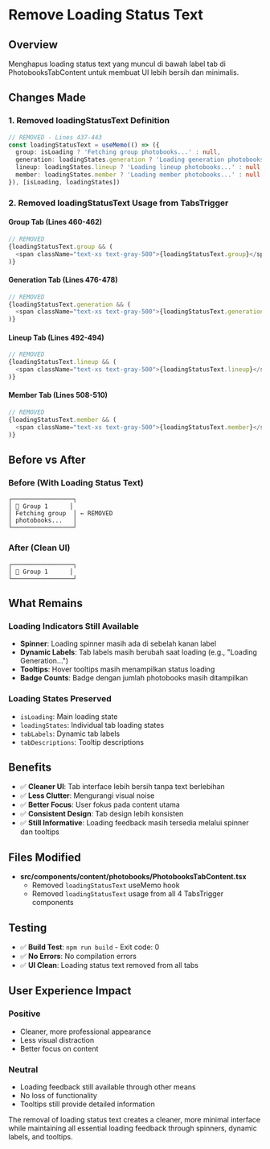 # Remove Loading Status Text

## Overview

Menghapus loading status text yang muncul di bawah label tab di PhotobooksTabContent untuk membuat UI lebih bersih dan minimalis.

## Changes Made

### **1. Removed loadingStatusText Definition**
```typescript
// REMOVED - Lines 437-443
const loadingStatusText = useMemo(() => ({
  group: isLoading ? 'Fetching group photobooks...' : null,
  generation: loadingStates.generation ? 'Loading generation photobooks...' : null,
  lineup: loadingStates.lineup ? 'Loading lineup photobooks...' : null,
  member: loadingStates.member ? 'Loading member photobooks...' : null
}), [isLoading, loadingStates])
```

### **2. Removed loadingStatusText Usage from TabsTrigger**

#### **Group Tab (Lines 460-462)**
```typescript
// REMOVED
{loadingStatusText.group && (
  <span className="text-xs text-gray-500">{loadingStatusText.group}</span>
)}
```

#### **Generation Tab (Lines 476-478)**
```typescript
// REMOVED
{loadingStatusText.generation && (
  <span className="text-xs text-gray-500">{loadingStatusText.generation}</span>
)}
```

#### **Lineup Tab (Lines 492-494)**
```typescript
// REMOVED
{loadingStatusText.lineup && (
  <span className="text-xs text-gray-500">{loadingStatusText.lineup}</span>
)}
```

#### **Member Tab (Lines 508-510)**
```typescript
// REMOVED
{loadingStatusText.member && (
  <span className="text-xs text-gray-500">{loadingStatusText.member}</span>
)}
```

## Before vs After

### **Before (With Loading Status Text)**
```
┌─────────────────┐
│ 👥 Group 1      │
│ Fetching group  │ ← REMOVED
│ photobooks...   │
└─────────────────┘
```

### **After (Clean UI)**
```
┌─────────────────┐
│ 👥 Group 1      │
└─────────────────┘
```

## What Remains

### **Loading Indicators Still Available**
- **Spinner**: Loading spinner masih ada di sebelah kanan label
- **Dynamic Labels**: Tab labels masih berubah saat loading (e.g., "Loading Generation...")
- **Tooltips**: Hover tooltips masih menampilkan status loading
- **Badge Counts**: Badge dengan jumlah photobooks masih ditampilkan

### **Loading States Preserved**
- `isLoading`: Main loading state
- `loadingStates`: Individual tab loading states
- `tabLabels`: Dynamic tab labels
- `tabDescriptions`: Tooltip descriptions

## Benefits

- ✅ **Cleaner UI**: Tab interface lebih bersih tanpa text berlebihan
- ✅ **Less Clutter**: Mengurangi visual noise
- ✅ **Better Focus**: User fokus pada content utama
- ✅ **Consistent Design**: Tab design lebih konsisten
- ✅ **Still Informative**: Loading feedback masih tersedia melalui spinner dan tooltips

## Files Modified

- **src/components/content/photobooks/PhotobooksTabContent.tsx**
  - Removed `loadingStatusText` useMemo hook
  - Removed `loadingStatusText` usage from all 4 TabsTrigger components

## Testing

- ✅ **Build Test**: `npm run build` - Exit code: 0
- ✅ **No Errors**: No compilation errors
- ✅ **UI Clean**: Loading status text removed from all tabs

## User Experience Impact

### **Positive**
- Cleaner, more professional appearance
- Less visual distraction
- Better focus on content

### **Neutral**
- Loading feedback still available through other means
- No loss of functionality
- Tooltips still provide detailed information

The removal of loading status text creates a cleaner, more minimal interface while maintaining all essential loading feedback through spinners, dynamic labels, and tooltips.

